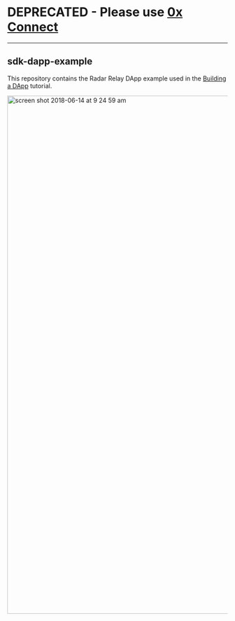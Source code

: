 # DEPRECATED - Please use [0x Connect](https://0x.org/docs/connect#introduction)
---

## sdk-dapp-example
This repository contains the Radar Relay DApp example used in the [Building a DApp](https://developers.radarrelay.com/dapp-tutorial) tutorial.

<img width="1184" alt="screen shot 2018-06-14 at 9 24 59 am" src="https://user-images.githubusercontent.com/20102664/41422077-68fc31c8-6fb5-11e8-842b-325bf30e8f99.png">
